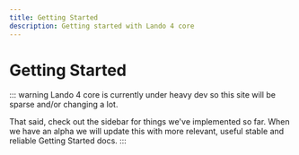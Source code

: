 ```yaml
---
title: Getting Started
description: Getting started with Lando 4 core
---
```


# Getting Started

::: warning
Lando 4 core is currently under heavy dev so this site will be sparse and/or changing a lot.

That said, check out the sidebar for things we've implemented so far. When we have an alpha we will update this with more relevant, useful stable and reliable Getting Started docs.
:::
